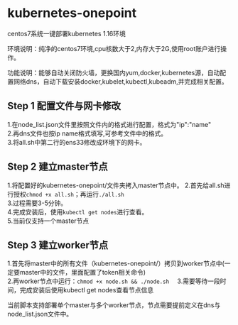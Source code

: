 # kubernetes-onepoint
centos7系统一键部署kubernetes 1.16环境

环境说明：纯净的centos7环境,cpu核数大于2,内存大于2G,使用root账户进行操作。

功能说明：能够自动关闭防火墙，更换国内yum,docker,kubernetes源，自动配置网络dns，自动下载安装docker,kubelet,kubectl,kubeadm,并完成相关配置。
## Step 1 配置文件与网卡修改 ##
1.在node_list.json文件里按照文件内的格式进行配置，格式为"ip":"name"<br>
2.再dns文件也按ip name格式填写,可参考文件中的格式。<br>
3.将all.sh中第二行的ens33修改成环境下的网卡。

## Step 2 建立master节点 ##
1.将配置好的kubernetes-onepoint/文件夹拷入master节点中。
2.首先给all.sh进行授权```chmod +x all.sh```；再运行```./all.sh```  
3.过程需要3-5分钟。    
4.完成安装后，使用```kubectl get nodes```进行查看。    
5.当前仅支持一个master节点
## Step 3 建立worker节点 ##
1.首先将master中的所有文件（kubernetes-onepoint/）拷贝到worker节点中(一定要master中的文件，里面配置了token相关命令)  
2.再worker节点中运行：```chmod +x node.sh && ./node.sh  ```
3.需要等待一段时间，完成安装后使用kubectl get nodes查看节点信息  

当前脚本支持部署单个master与多个worker节点，节点需要提前定义在dns与node_list.json文件中。 
  
